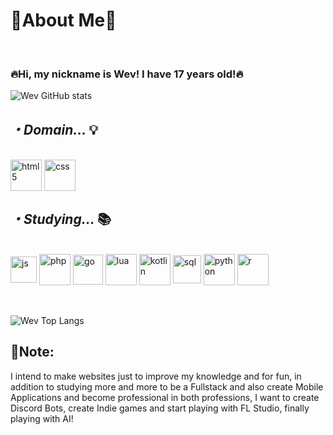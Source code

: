 <h1>🌌About Me🌌</h1>
<br>
<h3>🔥Hi, my nickname is Wev! I have 17 years old!🔥</h3>

![Wev GitHub stats](https://github-readme-stats.vercel.app/api?username=Wev237&show_icons=true&theme=tokyonight)

<h2><i>・Domain... </i>💡</h2>

<div style="display: inline block"><br/>
    <img align="center" alt="html5" width="50px" src="https://cdn.jsdelivr.net/gh/devicons/devicon@latest/icons/html5/html5-original-wordmark.svg"/>
    <img align="center" alt="css" width="50px" src="https://cdn.jsdelivr.net/gh/devicons/devicon@latest/icons/css3/css3-original-wordmark.svg"/>
</div>    
<h2><i>・Studying... </i>📚</h2>

<div style="display: inline block"><br/>
    <img align="center" alt="js" width="42px" src="https://cdn.jsdelivr.net/gh/devicons/devicon@latest/icons/javascript/javascript-original.svg"/>
    <img align="center" alt="php" width="50px" src="https://cdn.jsdelivr.net/gh/devicons/devicon@latest/icons/php/php-original.svg"/>
    <img align="center" alt="go" width="48px" src="https://cdn.jsdelivr.net/gh/devicons/devicon@latest/icons/go/go-original-wordmark.svg"/>
    <img align="center" alt="lua" width="50px" src="https://cdn.jsdelivr.net/gh/devicons/devicon@latest/icons/lua/lua-original.svg"/>
    <img align="center" alt="kotlin" width="50px" src="https://cdn.jsdelivr.net/gh/devicons/devicon@latest/icons/kotlin/kotlin-original.svg"/>
    <img align="center" alt="sql" width="45px" src="https://cdn.jsdelivr.net/gh/devicons/devicon@latest/icons/azuresqldatabase/azuresqldatabase-original.svg"/> 
    <img align="center" alt="python" width="50px" src="https://cdn.jsdelivr.net/gh/devicons/devicon@latest/icons/python/python-original.svg"/>
    <img align="center" alt="r" width="50px" src="https://cdn.jsdelivr.net/gh/devicons/devicon@latest/icons/r/r-plain.svg"/> 
</div>
<br>
<br>

![Wev Top Langs](https://github-readme-stats.vercel.app/api/top-langs/?username=Wev237&show=compact)

<h2>📃Note:</h2>
<p>I intend to make websites just to improve my knowledge and for fun, in addition to studying more and more to be a Fullstack and also create Mobile Applications and become professional in both professions, I want to create Discord Bots, create Indie games and start playing with FL Studio, finally playing with AI!</p>
<br>
